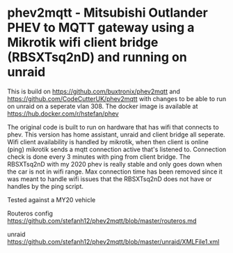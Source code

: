 # phev2mqtt - Mitsubishi Outlander PHEV to MQTT gateway using a Mikrotik wifi client bridge (RBSXTsq2nD) and running on unraid

This is build on https://github.com/buxtronix/phev2mqtt and https://github.com/CodeCutterUK/phev2mqtt with changes to be able to run on unraid on a seperate vlan 308. The docker image is available at https://hub.docker.com/r/hstefan/phev

The original code is built to run on hardware that has wifi that connects to phev. This version has home assistant, unraid and client bridge all seperate. Wifi client availability is handled by mikrotik, when then client is online (ping) mikrotik sends a mqtt connection active that's listened to. Connection check is done every 3 minutes with ping from client bridge. The RBSXTsq2nD with my 2020 phev is really stable and only goes down when the car is not in wifi range. 
Max connection time has been removed since it was meant to handle wifi issues that the RBSXTsq2nD does not have or handles by the ping script.


Tested against a MY20 vehicle

Routeros config 
https://github.com/stefanh12/phev2mqtt/blob/master/routeros.md 

unraid
https://github.com/stefanh12/phev2mqtt/blob/master/unraid/XMLFile1.xml


